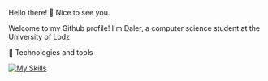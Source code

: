 Hello there! 👋 Nice to see you.

Welcome to my Github profile!
I'm Daler, a computer science student at the University of Lodz

🧰 Technologies and tools

[![My Skills](https://skills.thijs.gg/icons?i=docker,python,bash,ansible,linux,jenkins,git,jira)](https://skills.thijs.gg)





